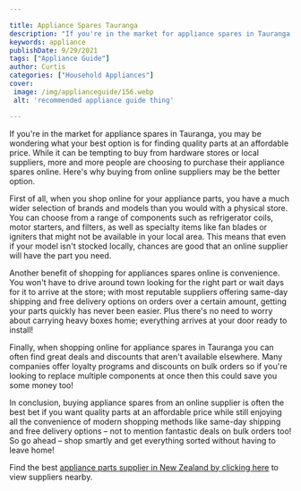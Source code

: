 ```yaml
---

title: Appliance Spares Tauranga
description: "If you're in the market for appliance spares in Tauranga, you may be wondering what your best option is for finding quality parts ...lets find out"
keywords: appliance
publishDate: 9/29/2021
tags: ["Appliance Guide"]
author: Curtis
categories: ["Household Appliances"]
cover: 
 image: /img/applianceguide/156.webp
 alt: 'recommended appliance guide thing'

---
```


If you're in the market for appliance spares in Tauranga, you may be wondering what your best option is for finding quality parts at an affordable price. While it can be tempting to buy from hardware stores or local suppliers, more and more people are choosing to purchase their appliance spares online. Here's why buying from online suppliers may be the better option. 

First of all, when you shop online for your appliance parts, you have a much wider selection of brands and models than you would with a physical store. You can choose from a range of components such as refrigerator coils, motor starters, and filters, as well as specialty items like fan blades or igniters that might not be available in your local area. This means that even if your model isn't stocked locally, chances are good that an online supplier will have the part you need. 

Another benefit of shopping for appliances spares online is convenience. You won't have to drive around town looking for the right part or wait days for it to arrive at the store; with most reputable suppliers offering same-day shipping and free delivery options on orders over a certain amount, getting your parts quickly has never been easier. Plus there's no need to worry about carrying heavy boxes home; everything arrives at your door ready to install! 

Finally, when shopping online for appliance spares in Tauranga you can often find great deals and discounts that aren't available elsewhere. Many companies offer loyalty programs and discounts on bulk orders so if you're looking to replace multiple components at once then this could save you some money too! 

In conclusion, buying appliance spares from an online supplier is often the best bet if you want quality parts at an affordable price while still enjoying all the convenience of modern shopping methods like same-day shipping and free delivery options – not to mention fantastic deals on bulk orders too! So go ahead – shop smartly and get everything sorted without having to leave home!

Find the best <a href="/pages/appliance-parts-suppliers/new-zealand/">appliance parts supplier in New Zealand by clicking here</a> to view suppliers nearby.
